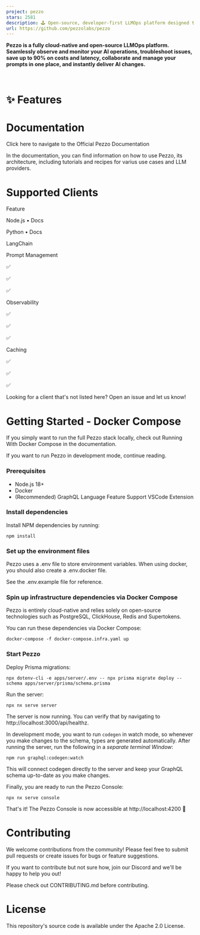 ```yaml
---
project: pezzo
stars: 2581
description: 🕹️ Open-source, developer-first LLMOps platform designed to streamline prompt design, version management, instant delivery, collaboration, troubleshooting, observability and more.
url: https://github.com/pezzolabs/pezzo
---
```


**Pezzo is a fully cloud-native and open-source LLMOps platform. Seamlessly observe and monitor your AI operations, troubleshoot issues, save up to 90% on costs and latency, collaborate and manage your prompts in one place, and instantly deliver AI changes.**  
  
     

✨ Features
==========

Documentation
=============

Click here to navigate to the Official Pezzo Documentation

In the documentation, you can find information on how to use Pezzo, its architecture, including tutorials and recipes for varius use cases and LLM providers.

Supported Clients
=================

Feature

Node.js • Docs

Python • Docs

LangChain

Prompt Management

✅

✅

✅

Observability

✅

✅

✅

Caching

✅

✅

✅

Looking for a client that's not listed here? Open an issue and let us know!

Getting Started - Docker Compose
================================

If you simply want to run the full Pezzo stack locally, check out Running With Docker Compose in the documentation.

If you want to run Pezzo in development mode, continue reading.

### Prerequisites

-   Node.js 18+
-   Docker
-   (Recommended) GraphQL Language Feature Support VSCode Extension

### Install dependencies

Install NPM dependencies by running:

```
npm install
```

### Set up the environment files

Pezzo uses a .env file to store environment variables. When using docker, you should also create a .env.docker file.

See the .env.example file for reference.

### Spin up infrastructure dependencies via Docker Compose

Pezzo is entirely cloud-native and relies solely on open-source technologies such as PostgreSQL, ClickHouse, Redis and Supertokens.

You can run these dependencies via Docker Compose:

```
docker-compose -f docker-compose.infra.yaml up
```

### Start Pezzo

Deploy Prisma migrations:

```
npx dotenv-cli -e apps/server/.env -- npx prisma migrate deploy --schema apps/server/prisma/schema.prisma
```

Run the server:

```
npx nx serve server
```

The server is now running. You can verify that by navigating to http://localhost:3000/api/healthz.

In development mode, you want to run `codegen` in watch mode, so whenever you make changes to the schema, types are generated automatically. After running the server, run the following in a _separate terminal Window_:

```
npm run graphql:codegen:watch
```

This will connect codegen directly to the server and keep your GraphQL schema up-to-date as you make changes.

Finally, you are ready to run the Pezzo Console:

```
npx nx serve console
```

That's it! The Pezzo Console is now accessible at http://localhost:4200 🚀

Contributing
============

We welcome contributions from the community! Please feel free to submit pull requests or create issues for bugs or feature suggestions.

If you want to contribute but not sure how, join our Discord and we'll be happy to help you out!

Please check out CONTRIBUTING.md before contributing.

License
=======

This repository's source code is available under the Apache 2.0 License.
